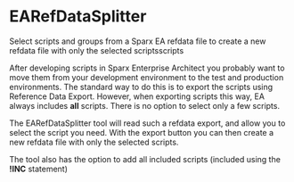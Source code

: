 # EARefDataSplitter
Select scripts and groups from a Sparx EA refdata file to create a new refdata file with only the selected scriptsscripts

After developing scripts in Sparx Enterprise Architect you probably want to move them from your development environment to the test and production environments.
The standard way to do this is to export the scripts using Reference Data Export.
However, when exporting scripts this way, EA always includes **all** scripts. There is no option to select only a few scripts.

The EARefDataSplitter tool will read such a refdata export, and allow you to select the script you need.
With the export button you can then create a new refdata file with only the selected scripts.

The tool also has the option to add all included scripts (included using the **!INC** statement)
